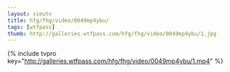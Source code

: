 ```yaml
--- 
layout: sieutv
title: hfg/fhg/video/0049mp4ybu/
tags: [wtfpass]
thumb: http://galleries.wtfpass.com/hfg/fhg/video/0049mp4ybu/1.jpg
---
```

{% include tvpro key="http://galleries.wtfpass.com/hfg/fhg/video/0049mp4ybu/1.mp4" %} 
